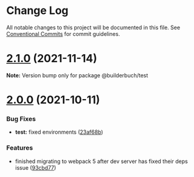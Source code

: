 # Change Log

All notable changes to this project will be documented in this file.
See [Conventional Commits](https://conventionalcommits.org) for commit guidelines.

# [2.1.0](https://github.com/FreshGuy32/builderbuch/compare/v2.0.0...v2.1.0) (2021-11-14)

**Note:** Version bump only for package @builderbuch/test

# [2.0.0](https://github.com/FreshGuy32/builderbuch/compare/v1.3.1...v2.0.0) (2021-10-11)

### Bug Fixes

-   **test:** fixed environments ([23af68b](https://github.com/FreshGuy32/builderbuch/commit/23af68b9148af9811cefae1b485283ca6a7ab0e7))

### Features

-   finished migrating to webpack 5 after dev server has fixed their deps issue ([93cbd77](https://github.com/FreshGuy32/builderbuch/commit/93cbd77ef058681e77595e555b3ba0ebd401c5a4))

